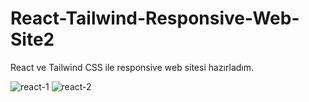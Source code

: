 # React-Tailwind-Responsive-Web-Site2
React ve Tailwind CSS ile responsive web sitesi hazırladım.

![react-1](https://user-images.githubusercontent.com/111085998/229365986-36edae9e-623d-430f-aec3-d0ba992bf562.png)
![react-2](https://user-images.githubusercontent.com/111085998/229365990-882a0c0f-3cce-4238-9774-3fc8b0c78b34.png)
